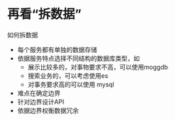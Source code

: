 # 再看“拆数据”

如何拆数据

* 每个服务都有单独的数据存储
* 依据服务特点选择不同结构的数据库类型，如
  - 展示比较多的，对事物要求不高，可以使用moggdb
  - 搜索业务的，可以考虑使用es
  - 对事务要求高的可以使用 mysql
* 难点在确定边界
* 针对边界设计API
* 依据边界权衡数据冗余
